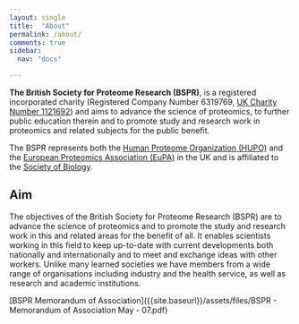 ```yaml
---
layout: single
title:  "About"
permalink: /about/
comments: true
sidebar:
  nav: "docs"

---
```


**The British Society for Proteome Research (BSPR)**, is a registered incorporated charity (Registered Company Number 6319769, [UK Charity Number 1121692](http://www.charitycommission.gov.uk/registeredcharities/showcharity.asp?regno=1121692&submit=Run+Search)) and aims to advance the science of proteomics, to further public education therein and to promote study and research work in proteomics and related subjects for the public benefit.

The BSPR represents both the [Human Proteome Organization (HUPO)](http://www.hupo.org/) and the [European Proteomics Association (EuPA)](http://eupa.org/) in the UK and is affiliated to the [Society of Biology](http://www.societyofbiology.org/).


## Aim
The objectives of the British Society for Proteome Research (BSPR) are to advance the science of proteomics and to promote the study and research work in this and related areas for the benefit of all. It enables scientists working in this field to keep up-to-date with current developments both nationally and internationally and to meet and exchange ideas with other workers. Unlike many learned societies we have members from a wide range of organisations including industry and the health service, as well as research and academic institutions.

[BSPR Memorandum of Association]({{site.baseurl}}/assets/files/BSPR - Memorandum of Association May - 07.pdf)
